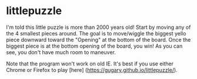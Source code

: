 # littlepuzzle

I'm told this little puzzle is more than 2000 years old! Start by moving any of the 4 smallest pieces around. The goal is to move/wiggle the biggest yello piece downward toward the "Opening" at the bottom of the board. Once the biggest piece is at the bottom opening of the board, you win! As you can see, you don't have much room to maneuver.

Note that the program won't work on old IE. It's best if you use either Chrome or Firefox to play [here] (https://gugary.github.io/littlepuzzle/).

